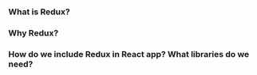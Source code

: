 ### What is Redux?

### Why Redux?

### How do we include Redux in React app? What libraries do we need?
